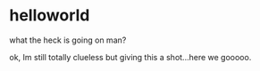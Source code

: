 # helloworld
what the heck is going on man?

ok, Im still totally clueless but giving this a shot...here we gooooo.
